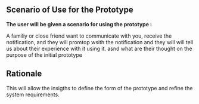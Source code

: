 ## Scenario of Use for the Prototype
**The user will be given a scenario for using the prototype :**

A familiy or close friend want to communicate with you, receive the notification, and they will promtop wsith the notification and they will will tell us about their experience with it using it. asnd what are their thought on the purpose of the initial prototype 

## Rationale
This will allow the insigths to define the form of the prototype and refine the system requirements.
